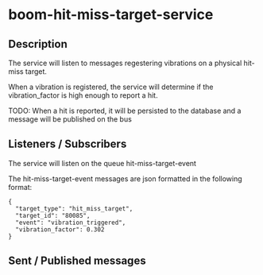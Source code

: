 # boom-hit-miss-target-service

## Description
The service will listen to messages regestering vibrations on a physical hit-miss target.

When a vibration is registered, the service will determine if the vibration_factor is high enough to report a hit.

TODO: When a hit is reported, it will be persisted to the database and a message will be published on the bus

## Listeners / Subscribers
The service will listen on the queue hit-miss-target-event

The hit-miss-target-event messages are json formatted in the following format:

```
{
  "target_type": "hit_miss_target",
  "target_id": "80085",
  "event": "vibration_triggered",
  "vibration_factor": 0.302
}
```

## Sent / Published messages
